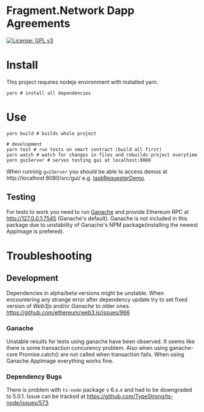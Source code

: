 # Fragment.Network Dapp Agreements

[![License: GPL v3](https://img.shields.io/badge/License-GPL%20v3-blue.svg)](http://www.gnu.org/licenses/gpl-3.0)

# Install
This project requires nodejs environment with installed yarn.
```
yarn # install all dependencies
```

# Use
```
yarn build # builds whole project

# development
yarn test # run tests on smart contract (build all first)
yarn watch # watch for changes in files and rebuilds project everytime
yarn guiServer # serves testing gui at localhost:8080
```

When running `guiServer` you should be able to access demos at http://localhost:8080/src/gui/
e.g. [taskRequesterDemo](http://localhost:8080/src/gui/taskRequesterDemo.html).

## Testing
For tests to work you need to run [Ganache](https://github.com/trufflesuite/ganache) and provide
Ethereum RPC at http://127.0.0.1:7545 (Ganache's default). Ganache is not included in this package
due to unstability of Ganache's NPM package(installing the newest AppImage is prefered).

# Troubleshooting

## Development
Dependencies in alpha/beta versions might be unstable. When encountering any strange error after dependency update
try to set fixed version of *Web3js* and/or *Ganache* to older ones.
https://github.com/ethereum/web3.js/issues/966

### Ganache
Unstable results for tests using ganache have been observed. It seems like there is some transaction concurency problem.
Also when using ganache-core Promise.catch() are not called when transaction fails. When using Ganache AppImage
everything works fine.

### Dependency Bugs
There is problem with `ts-node` package v 6.x.x and had to be downgraded to 5.0.1. Issue can be tracked at https://github.com/TypeStrong/ts-node/issues/573.
